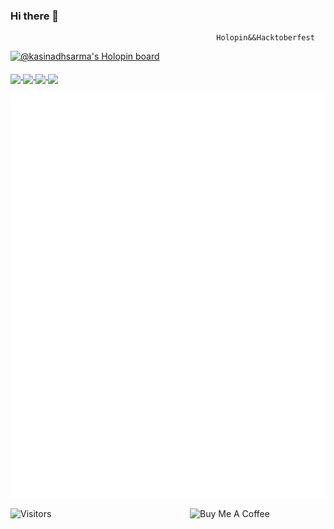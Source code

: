 ### Hi there 👋
                                                  Holopin&&Hacktoberfest

[![@kasinadhsarma's Holopin board](https://holopin.io/api/user/board?user=kasinadhsarma)](https://holopin.io/@kasinadhsarma)





<a href="https://www.linkedin.com/in/swayampakula-v-s-s-pavanakasinadhasarma-90634920b/">
  <img align="middle" width="24px" src="https://cdn-icons-png.flaticon.com/512/174/174857.png"  />
</a>


<a href="https://twitter.com/Kasinadha353l">
  <img align="middle" width="26px" src="https://logodownload.org/wp-content/uploads/2014/09/twitter-logo-6.png" />
</a>


<a href="https://swayampakulavsspavanakasinadha@gmail.com">
  <img align="middle" width="26px" src="https://cdn-icons-png.flaticon.com/512/281/281769.png" />
</a>


<a href="https://www.instagram.com/skasinadh/">
  <img align="middle" width="26px" src="https://upload.wikimedia.org/wikipedia/commons/thumb/a/a5/Instagram_icon.png/1024px-Instagram_icon.png" />
</a>






![my github Metrics](github-metrics.svg)

![Visitors](https://api.visitorbadge.io/api/visitors?path=https%3A%2F%2Fgithub.com%2Fkasinadhsarma&countColor=%23ff8a65)
<a href="https://www.buymeacoffee.com/kasinadhsarma" target="_blank"><img src="https://cdn.buymeacoffee.com/buttons/v2/default-red.png" align="right" alt="Buy Me A Coffee" style="height: 60px !important;width: 217px !important;" ></a>
